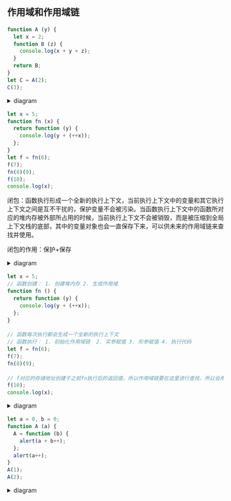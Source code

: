 ## 作用域和作用域链
```javascript
function A (y) {
  let x = 2;
  function B (z) {
    console.log(x + y + z);
  }
  return B;
}
let C = A(2);
C(3);
```
<details>
  <summary>diagram</summary>
  
  ```text
  // 第一步：创建全局上下文，并将其压入ECStack中
  ECStack = [
    // => 全局执行上下文
    EC(G) = {
      // => 全局变量对象
      VO(G): {
        ... // => 包含全局对象原有的属性
        x: 1,
        A: function(y) {...},
        A[[scope]]: VO(G) // 作用域为当前函数所在的变量对象
      }
    },
  ];
  // 第二步：执行函数A(2)
  ECStack = [
    // => A的执行上下文
    EC(A) = {
      // => 链表初始化为：AO(A) -> VO(G)
      [[scope]]:VO(G)
      scopeChain:<AO(A),AO[[scope]]>
      // => 创建函数A的活动对象
      AO(A): {
        arguments: {0:2,length:1},
        y:3,
        x:2,
        B: function B(z) {...}
        B[[scope]]: AO(A)
        this: window
      }
    },
    // => 全局执行上下文
    EC(G) = {
      // => 全局变量对象
      VO(G) = {
        ... // => 包含对象原有的属性
        x: 1,
        A: function(y) {...},
        A[[scope]]: VO(G) // => 创建函数的时候就确定了其作用域
        C: function B(z) {...}
      }
    }
  ]
  // 第三步： 执行B/C函数 C(3)
  ECStack = [
    EC(B) = {
      [[scope]]: AO(A)
      scopeChain: <AO(B),B[[scope]]>
      AO(B) = {
        arguments: {0:3,length:1,...},
        z: 3,
        this: window
      }
    },
    EC(A) = {
      [[scope]]: VO(G)
      scopeChain: <AO(A),A[[scope]]>
  
      AO(A) = {
        arguments: {0: 2,length:1,...},
        y: 2,
        x: 2,
        B: function B (z) {...},
        B[[scope]]: AO(A),
        this: window
      }
    },
    //=>全局执行上下文
    EC(G) = {
      //=>全局变量对象
      VO(G):{
        ... //=>包含全局对象原有的属性
        x: 1;
        A: function(y){...};
        A[[scope]]: VO(G); //=>创建函数的时候就确定了其作用域
        C: function B (z) {...}
      }
    }
  ]
  ```

  ![](https://raw.githubusercontent.com/wangkaiwd/drawing-bed/master/20200315162947.png)
</details>


```javascript
let x = 5;
function fn (x) {
  return function (y) {
    console.log(y + (++x));
  };
}
let f = fn(6);
f(7);
fn(8)(9);
f(10);
console.log(x);
```
闭包：函数执行形成一个全新的执行上下文，当前执行上下文中的变量和其它执行上下文之间是互不干扰的，保护变量不会被污染。当函数执行上下文中的函数所对应的堆内存被外部所占用的时候，当前执行上下文不会被销毁，而是被压缩到全局上下文栈的底部，其中的变量对象也会一直保存下来，可以供未来的作用域链来查找并使用。

闭包的作用：保护+保存
<details>
  <summary>diagram</summary>
  
  ![](https://raw.githubusercontent.com/wangkaiwd/drawing-bed/master/20200323233304.png)
</details>

```javascript
let x = 5;
// 函数创建： 1. 创建堆内存 2. 生成作用域
function fn () {
  return function (y) {
    console.log(y + (++x));
  };
}

// 函数每次执行都会生成一个全新的执行上下文
// 函数执行： 1. 初始化作用域链  2. 实参赋值 3. 形参赋值 4. 执行代码
let f = fn(6);
f(7);
fn(8)(9);

// f对应的存储地址创建于之前fn执行后的返回值，所以作用域链要在这里进行查找，所以会用到前一次fn执行时的上下文环境
f(10);
console.log(x);
```
<details>
  <summary>diagram</summary>
  
  ![](https://raw.githubusercontent.com/wangkaiwd/drawing-bed/master/20200323235221.png)
</details>

```javascript
let a = 0, b = 0;
function A (a) {
  A = function (b) {
    alert(a + b++);
  };
  alert(a++);
}
A(1);
A(2);
```
<details>
  <summary>diagram</summary>
  
  ![](https://raw.githubusercontent.com/wangkaiwd/drawing-bed/master/20200323235409.png)
</details>
